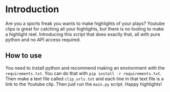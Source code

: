 # Introduction
Are you a sports freak you wants to make highlights of your plays? Youtube clips is great for catching all your highlights, but there is no tooling to make a highlight reel. Introducing this script that does exactly that, all with pure python and no API access required.

## How to use
You need to install python and recommend making an environment with the `requirements.txt`. You can do that with `pip install -r requirements.txt`. Then make a text file called `clip_urls.txt` and each line in that text file is a link to the Youtube clip. Then just run the `main.py` script. Happy highlights!

